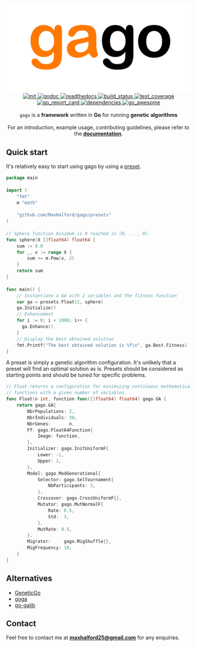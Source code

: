 <div align="center">
  <!-- Logo -->
   <img src="docs/img/logo.png" alt="logo"/>
</div>

<div align="center">
  <!-- License -->
  <a href="https://opensource.org/licenses/MIT">
    <img src="http://img.shields.io/:license-mit-ff69b4.svg?style=flat-square" alt="mit"/>
  </a>
  <!-- godoc -->
  <a href="https://godoc.org/github.com/MaxHalford/gago">
    <img src="https://img.shields.io/badge/godoc-reference-blue.svg?style=flat-square" alt="godoc" />
  </a>
  <!-- readthedocs -->
  <a href="http://gago.readthedocs.io/">
    <img src="https://img.shields.io/badge/docs-latest-blue.svg?style=flat-square" alt="readthedocs" />
  </a>
  <!-- Build status -->
  <a href="https://img.shields.io/travis/MaxHalford/gago">
    <img src="https://img.shields.io/travis/MaxHalford/gago.svg?style=flat-square" alt="build_status" />
  </a>
  <!-- Test coverage -->
  <a href="https://coveralls.io/github/MaxHalford/gago?branch=master">
    <img src="https://coveralls.io/repos/github/MaxHalford/gago/badge.svg?branch=master&style=flat-square" alt="test_coverage" />
  </a>
  <!-- Go report card -->
  <a href="https://goreportcard.com/report/github.com/MaxHalford/gago">
    <img src="https://goreportcard.com/badge/github.com/MaxHalford/gago?style=flat-square" alt="go_report_card" />
  </a>
  <!-- Dependencies -->
  <a href="https://godoc.org/github.com/MaxHalford/gago?imports">
    <img src="https://img.shields.io/badge/dependencies-none-brightgreen.svg?style=flat-square" alt="dependencies" />
  </a>
  <!-- Go awesome -->
  <a href="https://github.com/sindresorhus/awesome">
    <img src="https://cdn.rawgit.com/sindresorhus/awesome/d7305f38d29fed78fa85652e3a63e154dd8e8829/media/badge.svg" alt="go_awesome" />
  </a>
</div>

<br/>

<div align="center"><code>gago</code> is a <b>framework</b> written in <b>Go</b> for running <b>genetic algorithms</b></div>

<br/>

<div align="center">For an introduction, example usage, contributing guidelines, please refer to the <a href="http://gago.readthedocs.io/"><b>documentation</b></a>.</div>

## Quick start

It's relatively easy to start using gago by using a [preset](http://gago.readthedocs.io/en/latest/usage/#presets).

```go
package main

import (
    "fmt"
    m "math"

    "github.com/MaxHalford/gago/presets"
)

// Sphere function minimum is 0 reached in (0, ..., 0).
func sphere(X []float64) float64 {
    sum := 0.0
    for _, x := range X {
        sum += m.Pow(x, 2)
    }
    return sum
}

func main() {
    // Instantiate a GA with 2 variables and the fitness function
    var ga = presets.Float(2, sphere)
    ga.Initialize()
    // Enhancement
    for i := 0; i < 1000; i++ {
      ga.Enhance()
    }
    // Display the best obtained solution
    fmt.Printf("The best obtained solution is %f\n", ga.Best.Fitness)
}
```

A preset is simply a genetic algorithm configuration. It's unlikely that a preset will find an optimal solution as is. Presets should be considered as starting points and should be tuned for specific problems.

```go
// Float returns a configuration for minimizing continuous mathematical
// functions with a given number of variables.
func Float(n int, function func([]float64) float64) gago.GA {
    return gago.GA{
        NbrPopulations: 2,
        NbrIndividuals: 30,
        NbrGenes:       n,
        Ff: gago.Float64Function{
            Image: function,
        },
        Initializer: gago.InitUniformF{
            Lower: -1,
            Upper: 1,
        },
        Model: gago.ModGenerational{
            Selector: gago.SelTournament{
                NbParticipants: 3,
            },
            Crossover: gago.CrossUniformF{},
            Mutator: gago.MutNormalF{
                Rate: 0.5,
                Std:  3,
            },
            MutRate: 0.5,
        },
        Migrator:     gago.MigShuffle{},
        MigFrequency: 10,
    }
}
```

## Alternatives

- [GeneticGo](https://github.com/handcraftsman/GeneticGo)
- [goga](https://github.com/tomcraven/goga)
- [go-galib](https://github.com/thoj/go-galib)

## Contact

Feel free to contact me at **maxhalford25@gmail.com** for any enquiries.
